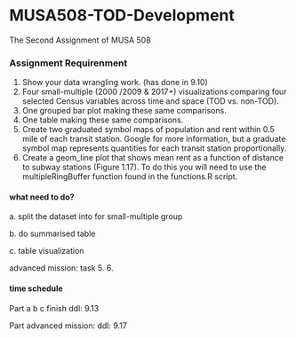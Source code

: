 # MUSA508-TOD-Development
The Second Assignment of MUSA 508

### Assignment Requirenment
1. Show your data wrangling work. (has done in 9.10)
2. Four small-multiple (2000 /2009 & 2017+) visualizations comparing four selected Census variables across time and space (TOD vs. non-TOD).
3. One grouped bar plot making these same comparisons.
4. One table making these same comparisons.
5. Create two graduated symbol maps of population and rent within 0.5 mile of each transit station. Google for more information, but a graduate symbol map represents quantities for each transit station proportionally.
6. Create a geom_line plot that shows mean rent as a function of distance to subway stations (Figure 1.17). To do this you will need to use the multipleRingBuffer function found in the functions.R script.

#### what need to do?
a. split the dataset into for small-multiple group

b. do summarised table

c. table visualization 

advanced mission: task 5. 6.

#### time schedule
Part a b c finish ddl: 9.13

Part advanced mission: ddl: 9.17
